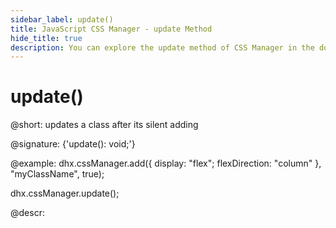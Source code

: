 ```yaml
---
sidebar_label: update()
title: JavaScript CSS Manager - update Method 
hide_title: true
description: You can explore the update method of CSS Manager in the documentation of the DHTMLX JavaScript UI library. Browse developer guides and API reference, try out code examples and live demos, and download a free 30-day evaluation version of DHTMLX Suite 7.
---
```

 
# update()

@short: updates a class after its silent adding

@signature: {'update(): void;'}

@example:
dhx.cssManager.add({
    display: "flex";
    flexDirection: "column"
}, "myClassName", true);

dhx.cssManager.update();

@descr:

[comment]: # (@relatedapi: css_manager/api/add.md)
